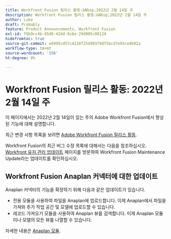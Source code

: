 ```yaml
---
title: Workfront Fusion 릴리스 활동:&Nbsp;2022년 2월 14일 주
description: Workfront Fusion 릴리스 활동:&Nbsp;2022년 2월 14일 주
author: Luke
draft: Probably
feature: Product Announcements, Workfront Fusion
exl-id: f6b9cc4b-45d6-42dd-9c6e-29d905c08124
hidefromtoc: true
source-git-commit: e6995cd57c4210725d49379df5bcd7e93ce4b02a
workflow-type: tm+mt
source-wordcount: '156'
ht-degree: 0%

---
```


# Workfront Fusion 릴리스 활동: 2022년 2월 14일 주

이 페이지에서는 2022년 2월 14일이 있는 주의 Adobe Workfront Fusion에서 향상된 기능에 대해 설명합니다.

최근 변경 사항 목록을 보려면 [Adobe Workfront Fusion 릴리스 활동](../../../product-announcements/product-releases/fusion-release-activity/fusion-release-activity.md).

Workfront Fusion의 최근 버그 수정 목록에 대해서는 다음을 참조하십시오. [Workfront 유지 관리 업데이트](https://experienceleague.adobe.com/docs/workfront-known-issues/releases/current-updates.html) 페이지를 방문하여 Workfront Fusion Maintenance Update라는 업데이트를 확인하십시오.

## Workfront Fusion Anaplan 커넥터에 대한 업데이트

Anaplan 커넥터의 기능을 확장하기 위해 다음과 같은 업데이트가 있습니다.

* 전용 모듈을 사용하여 파일을 Anaplan에 업로드합니다. 이제 Anaplan에서 파일을 가져와 추가 작업 공간 및 모델에 업로드할 수 있습니다.
* 레코드 가져오기 모듈을 사용하여 Anaplan 뷰를 검색합니다. 이제 Anaplan 모듈이나 모델의 모든 뷰를 나열할 수 있습니다.

자세한 내용은 [Anaplan 모듈](../../../workfront-fusion/apps-and-their-modules/anaplan-modules.md).
